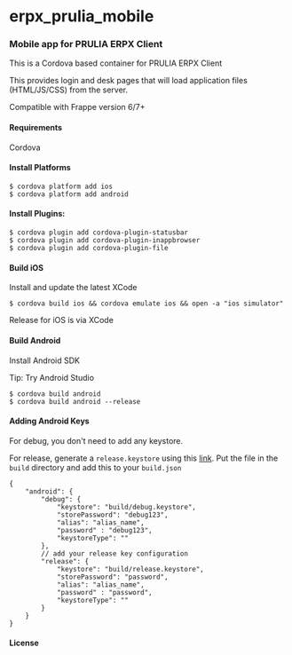 # erpx_prulia_mobile
### Mobile app for PRULIA ERPX Client

This is a Cordova based container for PRULIA ERPX Client

This provides login and desk pages that will load application files (HTML/JS/CSS) from the server.

Compatible with Frappe version 6/7+

#### Requirements

Cordova

#### Install Platforms

```
$ cordova platform add ios
$ cordova platform add android
```

#### Install Plugins:

```
$ cordova plugin add cordova-plugin-statusbar
$ cordova plugin add cordova-plugin-inappbrowser
$ cordova plugin add cordova-plugin-file
```

#### Build iOS

Install and update the latest XCode

```
$ cordova build ios && cordova emulate ios && open -a "ios simulator"
```

Release for iOS is via XCode

#### Build Android

Install Android SDK

Tip: Try Android Studio

```
$ cordova build android
$ cordova build android --release
```

#### Adding Android Keys

For debug, you don't need to add any keystore.

For release, generate a `release.keystore` using this [link](https://developer.android.com/studio/publish/app-signing.html). Put the file in the `build` directory and add this to your `build.json`
```
{
    "android": {
        "debug": {
            "keystore": "build/debug.keystore",
            "storePassword": "debug123",
            "alias": "alias_name",
            "password" : "debug123",
            "keystoreType": ""
        },
        // add your release key configuration
        "release": {
            "keystore": "build/release.keystore",
            "storePassword": "password",
            "alias": "alias_name",
            "password" : "password",
            "keystoreType": ""
        }
    }
}
```

#### License
